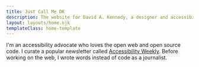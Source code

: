 ```yaml
---
title: Just Call Me DK
description: The website for David A. Kennedy, a designer and accessibility advocate.
layout: layouts/home.njk
templateClass: home-template
---
```


I'm an accessibility advocate who loves the open web and open source code. I curate a popular newsletter called [Accessibility Weekly](https://a11yweekly.com/). Before working on the web, I wrote words instead of code as a journalist.
